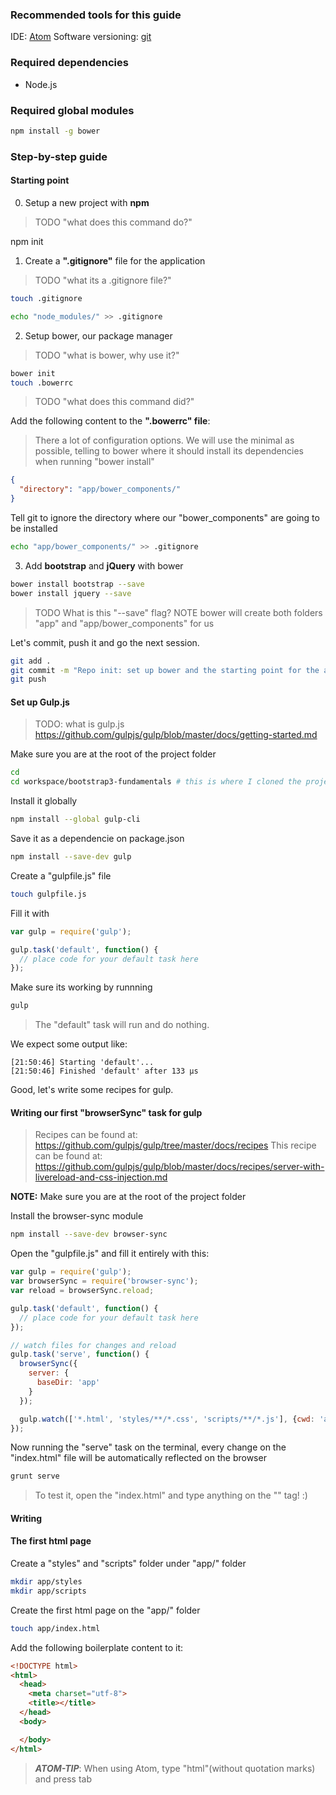 ### Recommended tools for this guide
IDE:
  [Atom]()
Software versioning:
  [git]()


### Required dependencies
- Node.js

### Required global modules
```sh
npm install -g bower
```

### Step-by-step guide

#### Starting point
0. Setup a new project with **npm**
> TODO "what does this command do?"

npm init

1. Create a **".gitignore"** file for the application
> TODO "what its a .gitignore file?"

```sh
touch .gitignore

echo "node_modules/" >> .gitignore
```

2. Setup bower, our package manager
> TODO "what is bower, why use it?"


```sh
bower init
touch .bowerrc
```
> TODO "what does this command did?"


Add the following content to the **".bowerrc" file**:
> There a lot of configuration options. We will use the minimal as possible, telling
to bower where it should install its dependencies when running "bower install"

```json
{
  "directory": "app/bower_components/"
}
```

Tell git to ignore the directory where our "bower_components" are going to be installed
```sh
echo "app/bower_components/" >> .gitignore
```

3. Add **bootstrap** and **jQuery** with bower
```sh
bower install bootstrap --save
bower install jquery --save
```

> TODO What is this "--save" flag?
NOTE bower will create both folders "app" and "app/bower_components" for us

Let's commit, push it and go the next session.
```sh
git add .
git commit -m "Repo init: set up bower and the starting point for the application."
git push
```

#### Set up Gulp.js
> TODO: what is gulp.js
https://github.com/gulpjs/gulp/blob/master/docs/getting-started.md

Make sure you are at the root of the project folder
```sh
cd
cd workspace/bootstrap3-fundamentals # this is where I cloned the project. Replace it for yours
```

Install it globally
```sh
npm install --global gulp-cli
```

Save it as a dependencie on package.json
```sh
npm install --save-dev gulp
```

Create a "gulpfile.js" file
```sh
touch gulpfile.js
```
Fill it with
```js
var gulp = require('gulp');

gulp.task('default', function() {
  // place code for your default task here
});
```

Make sure its working by runnning
```sh
gulp
```
> The "default" task will run and do nothing.

We expect some output like:
```
[21:50:46] Starting 'default'...
[21:50:46] Finished 'default' after 133 μs
```

Good, let's write some recipes for gulp.

#### Writing our first "browserSync" task for gulp
> Recipes can be found at: https://github.com/gulpjs/gulp/tree/master/docs/recipes
> This recipe can be found at: https://github.com/gulpjs/gulp/blob/master/docs/recipes/server-with-livereload-and-css-injection.md

**NOTE:** Make sure you are at the root of the project folder

Install the browser-sync module  
```sh
npm install --save-dev browser-sync
```

Open the "gulpfile.js" and fill it entirely with this:
```js
var gulp = require('gulp');
var browserSync = require('browser-sync');
var reload = browserSync.reload;

gulp.task('default', function() {
  // place code for your default task here
});

// watch files for changes and reload
gulp.task('serve', function() {
  browserSync({
    server: {
      baseDir: 'app'
    }
  });

  gulp.watch(['*.html', 'styles/**/*.css', 'scripts/**/*.js'], {cwd: 'app'}, reload);
});
```

Now running the "serve" task on the terminal, every change on the "index.html" file will be automatically reflected on the browser
```sh
grunt serve
```
> To test it, open the "index.html" and type anything on the "<body></body>" tag! :)

#### Writing

#### The first html page
Create a "styles" and "scripts" folder under "app/" folder
```sh
mkdir app/styles
mkdir app/scripts
```

Create the first html page on the "app/" folder
```sh
touch app/index.html
```

Add the following boilerplate content to it:
```html
<!DOCTYPE html>
<html>
  <head>
    <meta charset="utf-8">
    <title></title>
  </head>
  <body>

  </body>
</html>
```
> ***ATOM-TIP***: When using Atom, type "html"(without quotation marks) and press tab
